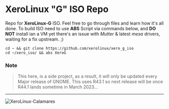 # XeroLinux "G" ISO Repo

Repo for **XeroLinux-G** ISO. Feel free to go through files and learn how it's all done. To build ISO need to use **ABS** Script via commands below, and **DO NOT** install ian a VM yet there's an issue with *Mutter* & latest *mesa* drivers, waiting for a fix upstream. ;)

```
cd ~ && git clone https://github.com/xerolinux/xero_g_iso
cd ~/xero_iso/ && abs XeroG
```

### Note
> This here, is a side project, as a result, it will only be updated every Major release of GNOME. 
> This uses R43.1 so next release will be once R44.1 lands sometime in March 2023...
-----------------------------------------------------------------


![XeroLinux-Calamares](https://i.imgur.com/9sjGFSN.png)
